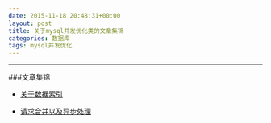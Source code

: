 ```yaml
---
date: 2015-11-18 20:48:31+00:00
layout: post
title: 关于mysql并发优化类的文章集锦
categories: 数据库
tags: mysql并发优化
---
```





----------


###文章集锦

* [关于数据索引](http://mp.weixin.qq.com/s?__biz=MzI0MjA1Mjg2Ng==&mid=400470606&idx=1&sn=eff5350f80190ad6e32659f434aac970&scene=1&srcid=1118esSFs3wVkI0fXR5MemlK#wechat_redirect)

* [请求合并以及异步处理](http://mp.weixin.qq.com/s?__biz=MzI0MjA1Mjg2Ng==&mid=400480069&idx=1&sn=4119397d0e3b0444f04d25f76ecdfbe3&scene=1&srcid=1118dDh6pvivDcrvhv2SUEsL#wechat_redirect)

